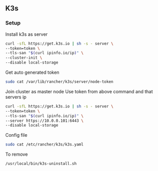## K3s

### Setup

Install k3s as server
```sh
curl -sfL https://get.k3s.io | sh -s - server \
--token=token \
--tls-san "$(curl ipinfo.io/ip)" \
--cluster-init \
--disable local-storage
```

Get auto generated token
```sh
sudo cat /var/lib/rancher/k3s/server/node-token
```

Join cluster as master node
Use token from above command and that servers ip
```sh
curl -sfL https://get.k3s.io | sh -s - server \
--token=token \
--tls-san "$(curl ipinfo.io/ip)" \
--server https://10.0.0.101:6443 \
--disable local-storage
```

Config file
```bash
sudo cat /etc/rancher/k3s/k3s.yaml
```

To remove
```bash
/usr/local/bin/k3s-uninstall.sh
```
